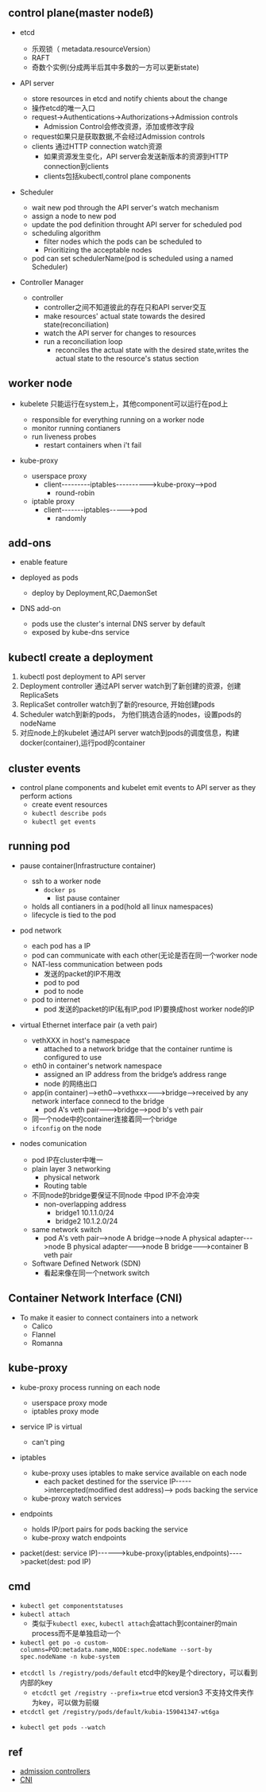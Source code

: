 
## control plane(master nodeß)
+ etcd
    + 乐观锁（ metadata.resourceVersion）
    + RAFT 
    + 奇数个实例(分成两半后其中多数的一方可以更新state)
+ API server
    + store resources in etcd and notify chients about the change
    + 操作etcd的唯一入口
    + request->Authentications->Authorizations->Admission controls
        + Admission Control会修改资源，添加或修改字段
    + request如果只是获取数据,不会经过Admission controls
    + clients 通过HTTP connection watch资源
        + 如果资源发生变化，API server会发送新版本的资源到HTTP connection到clients
        + clients包括kubectl,control plane components

+ Scheduler 
    + wait new pod through the API server's watch mechanism
    + assign a node to new pod
    + update the pod definition throught API server for scheduled pod
    + scheduling algorithm
        + filter nodes which the pods can be scheduled to
        + Prioritizing the acceptable nodes
    + pod can set schedulerName(pod is scheduled using a named Scheduler)

+ Controller Manager
    + controller
        + controller之间不知道彼此的存在只和API server交互
        + make resources' actual state towards the desired state(reconciliation)
        + watch the API server for changes to resources
        + run a reconciliation loop
            + reconciles the actual state with the desired state,writes the actual state to the resource's status section




## worker node
+ kubelete 只能运行在system上，其他component可以运行在pod上
    + responsible for everything running on a worker node
    + monitor running contianers
    + run liveness probes
        + restart containers when i't fail

+ kube-proxy
    + userspace proxy
        + client---------iptables---------->kube-proxy-->pod
            + round-robin
    + iptable proxy
        + client-------iptables----->pod
            + randomly

## add-ons
+ enable feature
+ deployed as pods
    + deploy by Deployment,RC,DaemonSet

+ DNS add-on
    + pods use the cluster's internal DNS server by default
    + exposed by kube-dns service


## kubectl create a deployment
1. kubectl post deployment to API server
2. Deployment controller 通过API server watch到了新创建的资源，创建ReplicaSets
3. ReplicaSet controller watch到了新的resource, 开始创建pods
4. Scheduler watch到新的pods， 为他们挑选合适的nodes，设置pods的nodeName
5. 对应node上的kubelet 通过API server watch到pods的调度信息，构建docker(container),运行pod的container

## cluster events

+ control plane components and kubelet emit events to API server as they perform actions
    + create event resources
    + `kubectl describe pods`
    + `kubectl get events`

## running pod

+ pause container(Infrastructure container) 
    + ssh to a worker node
        + `docker ps`
            + list pause container
    + holds all contianers in a pod(hold all linux namespaces)
    + lifecycle is tied to the pod
+ pod network
    + each pod has a IP
    + pod can communicate with each other(无论是否在同一个worker node
    + NAT-less communication between pods
        + 发送的packet的IP不用改
        + pod to pod
        + pod to node
    + pod to internet
        + pod 发送的packet的IP(私有IP,pod IP)要换成host worker node的IP

+ virtual Ethernet interface pair (a veth pair)
    + vethXXX in host's namespace
        + attached to a network bridge that the container runtime is configured to use
    + eth0 in container's network namespace
        + assigned an IP address from the bridge’s address range
        + node 的网络出口
    + app(in container)-->eth0-->vethxxx--->bridge-->received by any network interface connecd to the bridge
        + pod A's veth pair--->bridge-->pod b's veth pair
    + 同一个node中的container连接着同一个bridge
    + `ifconfig` on the node

+ nodes comunication
    + pod IP在cluster中唯一
    + plain layer 3 networking
        + physical network
        + Routing table
    + 不同node的bridge要保证不同node 中pod IP不会冲突
        +  non-overlapping address 
            + bridge1 10.1.1.0/24
            + bridge2 10.1.2.0/24
    + same network switch
        + pod A's veth pair-->node A bridge-->node A physical adapter--->node B physical adapter--->node B bridge--->container B veth pair
    + Software Defined Network (SDN)
        + 看起来像在同一个network switch

## Container Network Interface (CNI)
+ To make it easier to connect containers into a network
    + Calico
    + Flannel
    + Romanna


## kube-proxy
+ kube-proxy process running on each node 
    + userspace proxy mode
    + iptables proxy mode
+ service IP is virtual
    + can't ping
+ iptables
    + kube-proxy uses iptables to make service available on each node
        + each packet destined for the sservice IP----->intercepted(modified dest address)--> pods backing the service
    + kube-proxy watch services
+ endpoints
    + holds IP/port pairs for pods backing the service
    + kube-proxy watch endpoints

+ packet(dest: service IP)------>kube-proxy(iptables,endpoints)---->packet(dest: pod IP)

## cmd
+ `kubectl get componentstatuses`
+ `kubectl attach`
    + 类似于`kubectl exec`, `kubectl attach`会attach到container的main process而不是单独启动一个
+ `kubectl get po -o custom-columns=POD:metadata.name,NODE:spec.nodeName --sort-by spec.nodeName -n kube-system`
<!-- etcd -->
+ `etcdctl ls /registry/pods/default`  etcd中的key是个directory，可以看到内部的key
    + `etcdctl get /registry --prefix=true` etcd version3 不支持文件夹作为key，可以做为前缀
+ `etcdctl get /registry/pods/default/kubia-159041347-wt6ga`
<!-- API server -->
+ `kubectl get pods --watch`
## ref
+ [admission controllers](https://kubernetes.io/docs/admin/admission-controllers/)
+ [CNI](https://kubernetes.io/docs/concepts/cluster-administration/addons/)